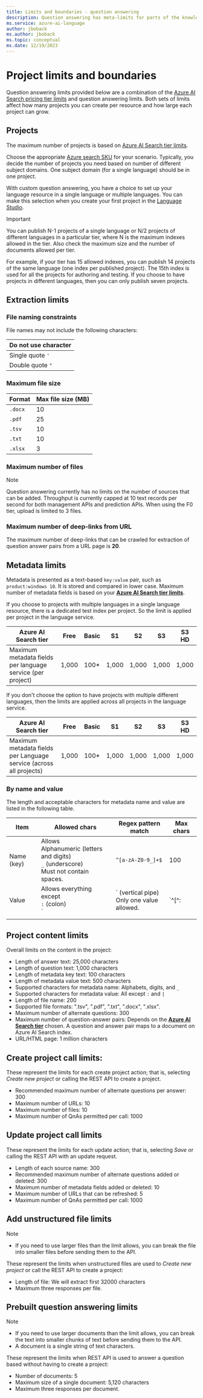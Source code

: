 ```yaml
---
title: Limits and boundaries - question answering
description: Question answering has meta-limits for parts of the knowledge base and service. It is important to keep your knowledge base within those limits in order to test and publish.
ms.service: azure-ai-language
author: jboback
ms.author: jboback
ms.topic: conceptual
ms.date: 12/19/2023
---
```


# Project limits and boundaries

Question answering limits provided below are a combination of the [Azure AI Search pricing tier limits](../../../../search/search-limits-quotas-capacity.md) and question answering limits. Both sets of limits affect how many projects you can create per resource and how large each project can grow.

## Projects

The maximum number of projects is based on [Azure AI Search tier limits](../../../../search/search-limits-quotas-capacity.md).

Choose the appropriate [Azure search SKU](https://azure.microsoft.com/pricing/details/search/) for your scenario. Typically, you decide the number of projects you need based on number of different subject domains. One subject domain (for a single language) should be in one project.

With custom question answering, you have a choice to set up your language resource in a single language or multiple languages. You can make this selection when you create your first project in the [Language Studio](https://language.azure.com/).

  > [!IMPORTANT]
  > You can publish N-1 projects of a single language or N/2 projects of different languages in a particular tier, where N is the maximum indexes allowed in the tier. Also check the maximum size and the number of documents allowed per tier.

For example, if your tier has 15 allowed indexes, you can publish 14 projects of the same language (one index per published project). The 15th index is used for all the projects for authoring and testing. If you choose to have projects in different languages, then you can only publish seven projects.


## Extraction limits

### File naming constraints

File names may not include the following characters:

|Do not use character|
|--|
|Single quote `'`|
|Double quote `"`|

### Maximum file size

|Format|Max file size (MB)|
|--|--|
|`.docx`|10|
|`.pdf`|25|
|`.tsv`|10|
|`.txt`|10|
|`.xlsx`|3|

### Maximum number of files

> [!NOTE]
> Question answering currently has no limits on the number of sources that can be added. Throughput is currently capped at 10 text records per second for both management APIs and prediction APIs.
> When using the F0 tier, upload is limited to 3 files.

### Maximum number of deep-links from URL

The maximum number of deep-links that can be crawled for extraction of question answer pairs from a URL page is **20**.

## Metadata limits

Metadata is presented as a text-based `key:value` pair, such as `product:windows 10`. It is stored and compared in lower case. Maximum number of metadata fields is based on your **[Azure AI Search tier limits](../../../../search/search-limits-quotas-capacity.md)**.

If you choose to projects with multiple languages in a single language resource, there is a dedicated test index per project. So the limit is applied per project in the language service.

|**Azure AI Search tier** | **Free** | **Basic** |**S1** | **S2**| **S3** |**S3 HD**|
|---|---|---|---|---|---|----|
|Maximum metadata fields per language service (per project)|1,000|100*|1,000|1,000|1,000|1,000|

If you don't choose the option to have projects with multiple different languages, then the limits are applied across all projects in the language service.

|**Azure AI Search tier** | **Free** | **Basic** |**S1** | **S2**| **S3** |**S3 HD**|
|---|---|---|---|---|---|----|
|Maximum metadata fields per Language service (across all projects)|1,000|100*|1,000|1,000|1,000|1,000|

### By name and value

The length and acceptable characters for metadata name and value are listed in the following table.

|Item|Allowed chars|Regex pattern match|Max chars|
|--|--|--|--|
|Name (key)|Allows<br>Alphanumeric (letters and digits)<br>`_` (underscore)<br> Must not contain spaces.|`^[a-zA-Z0-9_]+$`|100|
|Value|Allows everything except<br>`:` (colon)<br>`|` (vertical pipe)<br>Only one value allowed.|`^[^:|]+$`|500|
|||||

## Project content limits
Overall limits on the content in the project:
* Length of answer text: 25,000 characters
* Length of question text: 1,000 characters
* Length of metadata key text: 100 characters
* Length of metadata value text: 500 characters
* Supported characters for metadata name: Alphabets, digits, and `_`
* Supported characters for metadata value: All except `:` and `|`
* Length of file name: 200
* Supported file formats: ".tsv", ".pdf", ".txt", ".docx", ".xlsx".
* Maximum number of alternate questions: 300
* Maximum number of question-answer pairs: Depends on the **[Azure AI Search tier](../../../../search/search-limits-quotas-capacity.md#document-limits)** chosen. A question and answer pair maps to a document on Azure AI Search index.
* URL/HTML page: 1 million characters

## Create project call limits:

These represent the limits for each create project action; that is, selecting *Create new project* or calling the REST API to create a project.

* Recommended maximum number of alternate questions per answer: 300
* Maximum number of URLs: 10
* Maximum number of files: 10
* Maximum number of QnAs permitted per call: 1000

## Update project call limits

These represent the limits for each update action; that is, selecting *Save* or calling the REST API with an update request.
* Length of each source name: 300
* Recommended maximum number of alternate questions added or deleted: 300
* Maximum number of metadata fields added or deleted: 10
* Maximum number of URLs that can be refreshed: 5
* Maximum number of QnAs permitted per call: 1000

## Add unstructured file limits

> [!NOTE]
> * If you need to use larger files than the limit allows, you can break the file into smaller files before sending them to the API. 

These represent the limits when unstructured files are used to *Create new project* or call the REST API to create a project:
* Length of file: We will extract first 32000 characters
* Maximum three responses per file.

## Prebuilt question answering limits

> [!NOTE]
> * If you need to use larger documents than the limit allows, you can break the text into smaller chunks of text before sending them to the API. 
> * A document is a single string of text characters.  

These represent the limits when REST API is used to answer a question based without having to create a project:
* Number of documents: 5
* Maximum size of a single document:  5,120 characters
* Maximum three responses per document.
